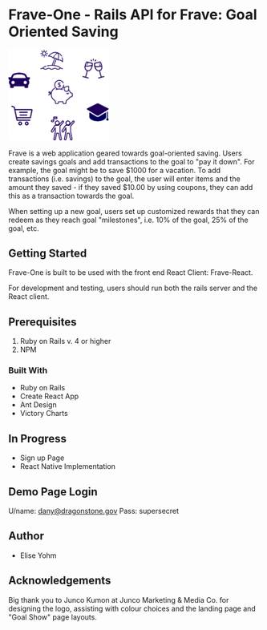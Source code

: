 # Frave-One - Rails API for Frave: Goal Oriented Saving

<img src="app/assets/images/Main_image.png" width="200" />

Frave is a web application geared towards goal-oriented saving. Users create savings goals and add transactions to the goal to "pay it down". For example, the goal might be to save $1000 for a vacation. To add transactions (i.e. savings) to the goal, the user
will enter items and the amount they saved - if they saved $10.00 by using coupons, they can add this as a transaction towards the goal. 

When setting up a new goal, users set up customized rewards that they can redeem as they reach goal "milestones", i.e. 10% of the goal, 25% of the goal, etc. 

## Getting Started

Frave-One is built to be used with the front end React Client: Frave-React.

For development and testing, users should run both the rails server and the React client. 

## Prerequisites

1. Ruby on Rails v. 4 or higher
2. NPM

### Built With

* Ruby on Rails
* Create React App
* Ant Design
* Victory Charts

## In Progress

* Sign up Page
* React Native Implementation

## Demo Page Login

U/name: dany@dragonstone.gov
Pass: supersecret 

## Author

* Elise Yohm

## Acknowledgements

Big thank you to Junco Kumon at Junco Marketing & Media Co. for designing the logo, assisting with colour choices and the landing page and "Goal Show" page layouts. 
